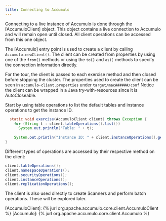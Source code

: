 ```yaml
---
title: Connecting to Accumulo
---
```


Connecting to a live instance of Accumulo is done through the [AccumuloClient] object.  This object contains a live connection
to Accumulo and will remain open until closed.  All client operations can be accessed from this one object.

The [Accumulo] entry point is used to create a client by calling ```Accumulo.newClient()```.  The client can
be created from properties by using one of the ```from()``` methods or using the ```to()``` and ```as()``` methods
to specify the connection information directly.

For the tour, the client is passed to each exercise method and then closed before stopping the cluster.
The properties used to create the client can be seen in ```accumulo-client.properties``` under ```target/mac######/conf```
Notice the client can be wrapped in a Java try-with-resources since it is AutoCloseable.

Start by using table operations to list the default tables and instance operations to get the instance ID.
```java
  static void exercise(AccumuloClient client) throws Exception {
    for (String t : client.tableOperations().list())
      System.out.println("Table: " + t);
     
    System.out.println("Instance ID: " + client.instanceOperations().getInstanceID());
}
```

Different types of operations are accessed by their respective method on the client:
```java
client.tableOperations();
client.namespaceOperations();
client.securityOperations();
client.instanceOperations();
client.replicationOperations();
```

The client is also used directly to create Scanners and perform batch operations.  These will be explored later.

[AccumuloClient]: {% jurl org.apache.accumulo.core.client.AccumuloClient %}
[Accumulo]: {% jurl org.apache.accumulo.core.client.Accumulo %}
